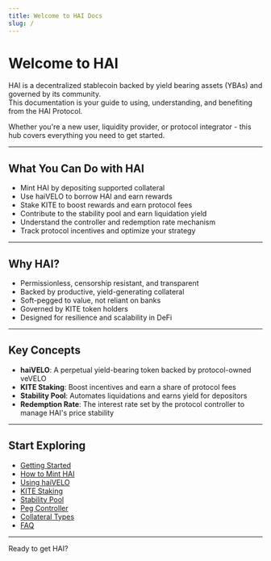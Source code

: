 ```yaml
---
title: Welcome to HAI Docs
slug: /
---
```


# Welcome to HAI

HAI is a decentralized stablecoin backed by yield bearing assets (YBAs) and governed by its community.  
This documentation is your guide to using, understanding, and benefiting from the HAI Protocol.

Whether you're a new user, liquidity provider, or protocol integrator - this hub covers everything you need to get started.

---

## What You Can Do with HAI

- Mint HAI by depositing supported collateral
- Use haiVELO to borrow HAI and earn rewards
- Stake KITE to boost rewards and earn protocol fees
- Contribute to the stability pool and earn liquidation yield
- Understand the controller and redemption rate mechanism
- Track protocol incentives and optimize your strategy

---

## Why HAI?

- Permissionless, censorship resistant, and transparent
- Backed by productive, yield-generating collateral
- Soft-pegged to value, not reliant on banks
- Governed by KITE token holders
- Designed for resilience and scalability in DeFi

---

## Key Concepts

- **haiVELO**: A perpetual yield-bearing token backed by protocol-owned veVELO
- **KITE Staking**: Boost incentives and earn a share of protocol fees
- **Stability Pool**: Automates liquidations and earns yield for depositors
- **Redemption Rate**: The interest rate set by the protocol controller to manage HAI's price stability

---

## Start Exploring

- [Getting Started](./getting-started)
- [How to Mint HAI](./minting-hai)
- [Using haiVELO](./using-haivelo)
- [KITE Staking](./kite-staking)
- [Stability Pool](./stability-pool)
- [Peg Controller](./controller)
- [Collateral Types](./collateral-types)
- [FAQ](./faq)

---

Ready to get HAI?

